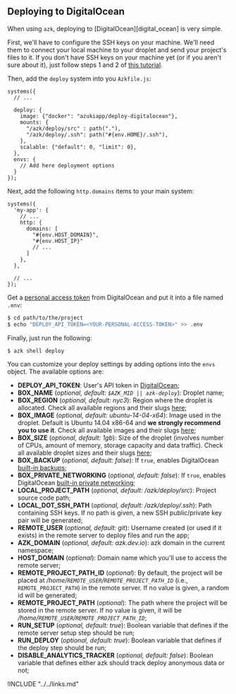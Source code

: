 ## Deploying to DigitalOcean

When using `azk`, deploying to [DigitalOcean][digital_ocean] is very simple.

First, we'll have to configure the SSH keys on your machine. We'll need them to connect your local machine to your droplet and send your project's files to it. If you don't have SSH keys on your machine yet (or if you aren't sure about it), just follow steps 1 and 2 of [this tutorial](https://help.github.com/articles/generating-ssh-keys/).

Then, add the `deploy` system into you `Azkfile.js`:

```
systems({
  // ...

  deploy: {
    image: {"docker": "azukiapp/deploy-digitalocean"},
    mounts: {
      "/azk/deploy/src" : path("."),
      "/azk/deploy/.ssh": path("#{env.HOME}/.ssh"),
    },
    scalable: {"default": 0, "limit": 0},
  },
  envs: {
    // Add here deployment options
  }
});
```

Next, add the following `http.domains` items to your main system:

```
systems({
  'my-app': {
    // ...
    http: {
      domains: [
        "#{env.HOST_DOMAIN}",
        "#{env.HOST_IP}"
        // ...
      ]
    },
  },

  // ...
});
```

Get a [personal access token](https://cloud.digitalocean.com/settings/applications) from DigitalOcean and put it into a file named `.env`:

```bash
$ cd path/to/the/project
$ echo "DEPLOY_API_TOKEN=<YOUR-PERSONAL-ACCESS-TOKEN>" >> .env
```

Finally, just run the following:

```bash
$ azk shell deploy
```

You can customize your deploy settings by adding options into the `envs` object. The available options are:

- **DEPLOY_API_TOKEN**: User's API token in [DigitalOcean](https://cloud.digitalocean.com/settings/applications
);
- **BOX_NAME** (*optional, default: `$AZK_MID || azk-deploy`*): Droplet name;
- **BOX_REGION** (*optional, default: nyc3*): Region where the droplet is allocated. Check all available regions and their slugs [here](https://developers.digitalocean.com/documentation/v2/#list-all-regions);
- **BOX_IMAGE** (*optional, default: ubuntu-14-04-x64*): Image used in the droplet. Default is Ubuntu 14.04 x86-64 and **we strongly recommend you to use it**. Check all available images and their slugs [here](https://developers.digitalocean.com/documentation/v2/#list-all-distribution-images);
- **BOX_SIZE** (*optional, default: 1gb*): Size of the droplet (involves number of CPUs, amount of memory, storage capacity and data traffic). Check all available droplet sizes and their slugs [here](https://developers.digitalocean.com/documentation/v2/#list-all-sizes);
- **BOX_BACKUP** (*optional, default: false*): If `true`, enables DigitalOcean [built-in backups](https://www.digitalocean.com/help/technical/backup/);
- **BOX_PRIVATE_NETWORKING** (*optional, default: false*): If `true`, enables DigitalOcean [built-in private networking](https://www.digitalocean.com/company/blog/introducing-private-networking/);
- **LOCAL_PROJECT_PATH** (*optional, default: /azk/deploy/src*): Project source code path;
- **LOCAL_DOT_SSH_PATH** (*optional, default: /azk/deploy/.ssh*): Path containing SSH keys. If no path is given, a new SSH public/private key pair will be generated;
- **REMOTE_USER** (*optional, default: git*): Username created (or used if it exists) in the remote server to deploy files and run the app;
- **AZK_DOMAIN** (*optional, default: azk.dev.io*): azk domain in the current namespace;
- **HOST_DOMAIN** (*optional*): Domain name which you'll use to access the remote server;
- **REMOTE_PROJECT_PATH_ID** (*optional*): By default, the project will be placed at */home/`REMOTE_USER`/`REMOTE_PROJECT_PATH_ID`* (i.e., `REMOTE_PROJECT_PATH`) in the remote server. If no value is given, a random id will be generated;
- **REMOTE_PROJECT_PATH** (*optional*): The path where the project will be stored in the remote server. If no value is given, it will be */home/`REMOTE_USER`/`REMOTE_PROJECT_PATH_ID`*;
- **RUN_SETUP** (*optional, default: true*): Boolean variable that defines if the remote server setup step should be run;
- **RUN_DEPLOY** (*optional, default: true*): Boolean variable that defines if the deploy step should be run;
- **DISABLE_ANALYTICS_TRACKER** (*optional, default: false*): Boolean variable that defines either azk should track deploy anonymous data or not;

!INCLUDE "../../links.md"

